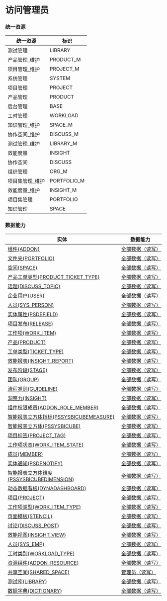 # 访问管理员 <!-- {docsify-ignore-all} -->



### 统一资源

|统一资源|标识|
|---|---|
|测试管理|LIBRARY|
|产品管理_维护|PRODUCT_M|
|项目管理_维护|PROJECT_M|
|系统管理|SYSTEM|
|项目管理|PROJECT|
|产品管理|PRODUCT|
|后台管理|BASE|
|工时管理|WORKLOAD|
|知识管理_维护|SPACE_M|
|协作空间_维护|DISCUSS_M|
|测试管理_维护|LIBRARY_M|
|效能度量|INSIGHT|
|协作空间|DISCUSS|
|组织管理|ORG_M|
|项目集管理_维护|PORTFOLIO_M|
|效能度量_维护|INSIGHT_M|
|项目集管理|PORTFOLIO|
|知识管理|SPACE|



### 数据能力

|实体|数据能力|
|---|---|
|[组件(ADDON)](module/Base/addon)|<a href ="#/module/Base/addon#addon-all_rw">全部数据（读写）</a>|
|[文件夹(PORTFOLIO)](module/Base/portfolio)|<a href ="#/module/Base/portfolio#portfolio-all_rw">全部数据（读写）</a>|
|[空间(SPACE)](module/Wiki/space)|<a href ="#/module/Wiki/space#space-all_rw">全部数据（读写）</a>|
|[产品工单类型(PRODUCT_TICKET_TYPE)](module/ProdMgmt/product_ticket_type)|<a href ="#/module/ProdMgmt/product_ticket_type#product_ticket_type-all_rw">全部数据（读写）</a>|
|[话题(DISCUSS_TOPIC)](module/Team/discuss_topic)|<a href ="#/module/Team/discuss_topic#discuss_topic-all_rw">全部数据（读写）</a>|
|[企业用户(USER)](module/Base/user)|<a href ="#/module/Base/user#user-all_rw">全部数据（读写）</a>|
|[人员(SYS_PERSON)](module/ibizsysmgr/sys_person)|<a href ="#/module/ibizsysmgr/sys_person#sys_person-all_rw">全部数据（读写）</a>|
|[实体属性(PSDEFIELD)](module/extension/PSDEField)|<a href ="#/module/extension/PSDEField#psdefield-all_rw">全部数据（读写）</a>|
|[项目发布(RELEASE)](module/ProjMgmt/release)|<a href ="#/module/ProjMgmt/release#release-all_rw">全部数据（读写）</a>|
|[工作项(WORK_ITEM)](module/ProjMgmt/work_item)|<a href ="#/module/ProjMgmt/work_item#work_item-all_rw">全部数据（读写）</a>|
|[产品(PRODUCT)](module/ProdMgmt/product)|<a href ="#/module/ProdMgmt/product#product-all_rw">全部数据（读写）</a>|
|[工单类型(TICKET_TYPE)](module/ProdMgmt/ticket_type)|<a href ="#/module/ProdMgmt/ticket_type#ticket_type-all_rw">全部数据（读写）</a>|
|[效能报表(INSIGHT_REPORT)](module/Insight/insight_report)|<a href ="#/module/Insight/insight_report#insight_report-all_rw">全部数据（读写）</a>|
|[发布阶段(STAGE)](module/ProjMgmt/stage)|<a href ="#/module/ProjMgmt/stage#stage-all_rw">全部数据（读写）</a>|
|[团队(GROUP)](module/Base/group)|<a href ="#/module/Base/group#group-all_rw">全部数据（读写）</a>|
|[流程准则(GUIDELINE)](module/TestMgmt/guideline)|<a href ="#/module/TestMgmt/guideline#guideline-all_rw">全部数据（读写）</a>|
|[洞察力(INSIGHT)](module/Base/insight)|<a href ="#/module/Base/insight#insight-all_rw">全部数据（读写）</a>|
|[组件权限成员(ADDON_ROLE_MEMBER)](module/Base/addon_role_member)|<a href ="#/module/Base/addon_role_member#addon_role_member-all_rw">全部数据（读写）</a>|
|[智能报表立方体指标(PSSYSBICUBEMEASURE)](module/extension/PSSysBICubeMeasure)|<a href ="#/module/extension/PSSysBICubeMeasure#pssysbicubemeasure-all_rw">全部数据（读写）</a>|
|[智能报表立方体(PSSYSBICUBE)](module/extension/PSSysBICube)|<a href ="#/module/extension/PSSysBICube#pssysbicube-all_rw">全部数据（读写）</a>|
|[项目标签(PROJECT_TAG)](module/ProjMgmt/project_tag)|<a href ="#/module/ProjMgmt/project_tag#project_tag-all_rw">全部数据（读写）</a>|
|[工作项状态(WORK_ITEM_STATE)](module/ProjMgmt/work_item_state)|<a href ="#/module/ProjMgmt/work_item_state#work_item_state-all_rw">全部数据（读写）</a>|
|[成员(MEMBER)](module/Base/member)|<a href ="#/module/Base/member#member-all_rw">全部数据（读写）</a>|
|[实体通知(PSDENOTIFY)](module/extension/PSDENotify)|<a href ="#/module/extension/PSDENotify#psdenotify-all_rw">全部数据（读写）</a>|
|[智能报表立方体维度(PSSYSBICUBEDIMENSION)](module/extension/PSSysBICubeDimension)|<a href ="#/module/extension/PSSysBICubeDimension#pssysbicubedimension-all_rw">全部数据（读写）</a>|
|[动态数据看板(DYNADASHBOARD)](module/Base/dyna_dashboard)|<a href ="#/module/Base/dyna_dashboard#dyna_dashboard-all_rw">全部数据（读写）</a>|
|[项目(PROJECT)](module/ProjMgmt/project)|<a href ="#/module/ProjMgmt/project#project-all_rw">全部数据（读写）</a>|
|[工作项类型(WORK_ITEM_TYPE)](module/ProjMgmt/work_item_type)|<a href ="#/module/ProjMgmt/work_item_type#work_item_type-all_rw">全部数据（读写）</a>|
|[页面模板(STENCIL)](module/Wiki/stencil)|<a href ="#/module/Wiki/stencil#stencil-all_rw">全部数据（读写）</a>|
|[讨论(DISCUSS_POST)](module/Team/discuss_post)|<a href ="#/module/Team/discuss_post#discuss_post-all_rw">全部数据（读写）</a>|
|[效能视图(INSIGHT_VIEW)](module/Insight/insight_view)|<a href ="#/module/Insight/insight_view#insight_view-all_rw">全部数据（读写）</a>|
|[人员(SYS_EMP)](module/ebsx/SysEmployee)|<a href ="#/module/ebsx/SysEmployee#sysemployee-all_rw">全部数据（读写）</a>|
|[工时类别(WORKLOAD_TYPE)](module/Base/workload_type)|<a href ="#/module/Base/workload_type#workload_type-all_rw">全部数据（读写）</a>|
|[资源组件(ADDON_RESOURCE)](module/Base/addon_resource)|<a href ="#/module/Base/addon_resource#addon_resource-all_rw">全部数据（读写）</a>|
|[共享空间(SHARED_SPACE)](module/Wiki/shared_space)|<a href ="#/module/Wiki/shared_space#shared_space-admin_rw">管理员（读写）</a>|
|[测试库(LIBRARY)](module/TestMgmt/library)|<a href ="#/module/TestMgmt/library#library-all_rw">全部数据（读写）</a>|
|[数据字典(DICTIONARY)](module/Base/dictionary_data)|<a href ="#/module/Base/dictionary_data#dictionary_data-all_rw">全部数据（读写）</a>|




